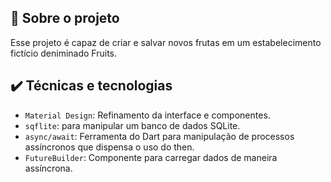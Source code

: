 ## 🔨 Sobre o projeto

Esse projeto é capaz de criar e salvar novos frutas em um estabelecimento fictício deniminado Fruits.

## ✔️ Técnicas e tecnologias

- `Material Design`: Refinamento da interface e componentes.
- `sqflite`: para manipular um banco de dados SQLite.
- `async/await`: Ferramenta do Dart para manipulação de processos assíncronos que dispensa o uso do then.
- `FutureBuilder`: Componente para carregar dados de maneira assíncrona.
